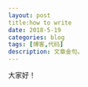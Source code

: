 ```yaml
---
layout: post
title:how to write
date: 2018-5-19
categories: blog
tags: [博客,代码]
description: 文章金句。
---
```


大家好！












